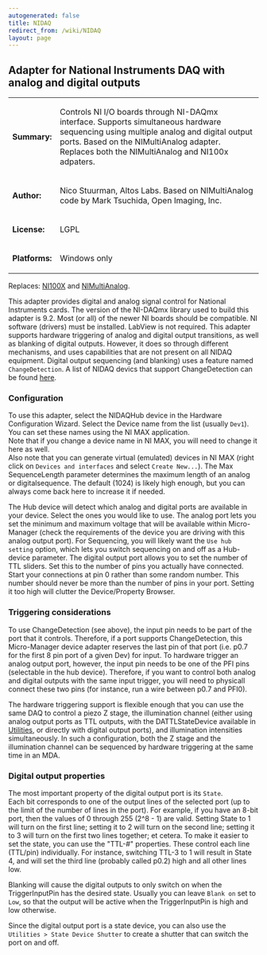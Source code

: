 ```yaml
---
autogenerated: false
title: NIDAQ
redirect_from: /wiki/NIDAQ
layout: page
---
```


## Adapter for National Instruments DAQ with analog and digital outputs

<table>
<tr>
<td markdown="1">

**Summary:**

</td>
<td markdown="1">

Controls NI I/O boards through NI-DAQmx interface. Supports simultaneous
hardware sequencing using multiple analog and digital output ports.
Based on the NIMultiAnalog adapter.  Replaces both the NIMultiAnalog 
and NI100x adpaters.

</td>
</tr>
<tr>
<td markdown="1">

**Author:**

</td>
<td markdown="1">

Nico Stuurman, Altos Labs.  Based on NIMultiAnalog code by Mark Tsuchida, Open Imaging, Inc.

</td>
</tr>
<tr>
<td markdown="1">

**License:**

</td>
<td markdown="1">

LGPL

</td>
</tr>
<tr>
<td markdown="1">

**Platforms:**

</td>
<td markdown="1">

Windows only

</td>
</tr>
</table>

Replaces: [NI100X](National_Instruments) and [NIMultiAnalog](NiMultiAnalog).

This adapter provides digital and analog signal control for National Instruments cards. 
The version of the NI-DAQmx library used to build this adapter is 9.2. 
Most (or all) of the newer NI boards should be compatible. NI software (drivers) must be installed. 
LabView is not required. This adapter supports hardware triggering of analog and digital output transitions,
as well as blanking of digital outputs.  However, it does so through 
different mechanisms, and uses capabilities that are not present on all
NIDAQ equipment.  Digital output sequencing (and blanking) uses a feature 
named `ChangeDetection`.  A list of NIDAQ devics that support ChangeDetection
can be found [here](https://knowledge.ni.com/KnowledgeArticleDetails?id=kA00Z000000PAqXSAW&l=en-US).

### Configuration

To use this adapter, select the NIDAQHub device in the Hardware Configuration Wizard.
Select the Device name from the list (usually `Dev1`).  You can set these names using the NI MAX application.  
Note that if you change a device name in NI MAX, you will need to change it here as well.  
Also note that you can generate virtual (emulated) devices in NI MAX (right click on 
`Devices and interfaces` and select `Create New...`). The Max SequenceLength parameter 
determines the maximum length of an analog or digitalsequence.  The default (1024) is 
likely high enough, but you can always come back here to increase it if needed.

The Hub device will detect which analog and digital ports are available in your device.
Select the ones you would like to use.  The analog port lets you set the minimum and 
maximum voltage that will be available within Micro-Manager (check the requirements
of the device you are driving with this analog output port).  For Sequencing, you will 
likely want the `Use hub setting` option, which lets you switch sequencing on and off 
as a Hub-device parameter.  The digital output port allows you to set the number of TTL 
sliders.  Set this to the number of pins you actually have connected.  Start your 
connections at pin 0 rather than some random number.  This number should never be
more than the number of pins in your port.  Setting it too high will clutter the 
Device/Property Browser.

### Triggering considerations

To use ChangeDetection (see above), the input pin needs to be part of the port 
that it controls.  Therefore, if a port supports ChangeDetection, this
Micro-Manager device adapter reserves the last pin of that port (i.e. 
p0.7 for the first 8 pin port of a given Dev) for input. To hardware 
trigger an analog output port, however, the input pin needs to be 
one of the PFI pins (selectable in the hub device).  Therefore, if you 
want to control both analog and digital outputs with the same input
trigger, you will need to physicall connect these two pins (for instance,
run a wire between p0.7 and PFI0).

The hardware triggering support is flexible enough that you can use the
same DAQ to control a piezo Z stage, the illumination channel (either 
using analog output ports as TTL outputs, with the DATTLStateDevice
available in [Utilities](Utilities), or directly with digital output ports), 
and illumination intensities simultaneously. In such a configuration, both the Z stage
and the illumination channel can be sequenced by hardware triggering at
the same time in an MDA.

### Digital output properties

The most important property of the digital output port is its `State`.  
Each bit corresponds to one of the output lines of the
selected port (up to the limit of the number of lines in the port). 
For example, if you have an 8-bit port, then the values of 0 through 255
(2^8 - 1) are valid. Setting State to 1 will turn on the first
line; setting it to 2 will turn on the second line; setting it to 3
will turn on the first two lines together; et cetera. To make it easier 
to set the state, you can use the "TTL-#" properties.  These control each
line (TTL/pin) individually.  For instance, switching TTL-3 to 1 will result
in State 4, and will set the third line (probably called p0.2) high and all
other lines low.

Blanking will cause the digital outputs to only switch on when the TriggerInputPin
has the desired state.  Usually you can leave `Blank on` set to `Low`, so that the 
output will be active when the TriggerInputPin is high and low otherwise. 

Since the digital output port is a state device, you can also use the 
`Utilities > State Device Shutter` to create a shutter that can switch 
the port on and off.  



